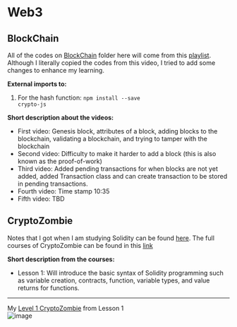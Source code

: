 # Web3

## BlockChain

All of the codes on [BlockChain](https://github.com/Dixboi/Web3/tree/main/BlockChain) folder here will come from this [playlist](https://www.youtube.com/watch?v=zVqczFZr124&list=PLzvRQMJ9HDiTqZmbtFisdXFxul5k0F-Q4). Although I literally copied the codes from this video, I tried to add some changes to enhance my learning.

<b>External imports to: </b><br>
  1. For the hash function: <code>npm install --save crypto-js</code>

<b>Short description about the videos:</b>
- First video: Genesis block, attributes of a block, adding blocks to the blockchain, validating a blockchain, and trying to tamper with the blockchain
- Second video: Difficulty to make it harder to add a block (this is also known as the proof-of-work)
- Third video: Added pending transactions for when blocks are not yet added, added Transaction class and can create transaction to be stored in pending transactions.
- Fourth video: Time stamp 10:35
- Fifth video: TBD

## CryptoZombie

Notes that I got when I am studying Solidity can be found [here](https://github.com/Dixboi/Web3/tree/main/CryptoZombies). The full courses of CryptoZombie can be found in this [link](https://cryptozombies.io/en/course)

<b>Short description from the courses:</b>
- Lesson 1: Will introduce the basic syntax of Solidity programming such as variable creation, contracts, function, variable types, and value returns for functions. <br>
---
My [Level 1 CryptoZombie](https://share.cryptozombies.io/en/lesson/1/share/dex?id=Y3p8MjE1MjI3) from Lesson 1 <br>
![image](https://user-images.githubusercontent.com/59426458/167803389-3fb57eef-7853-446b-be85-f44524de1cb3.png) <br>


